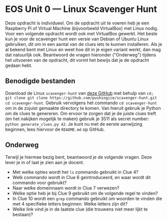 # EOS Unit 0 — Linux Scavenger Hunt

Deze opdracht is individueel. Om de opdracht uit te voeren heb je een Raspberry Pi of Virtual Machine (bijvoorbeeld VirtualBox) met Linux nodig. Voor een volgende opdracht wordt ook met VirtualBox gewerkt. Het beste kun je voor de scavenger hunt een versie van Debian of Ubuntu Linux gebruiken, dit om in een aantal van de clues iets te kunnen installeren. Als je al bekend bent met Linux en weet hoe dit in je eigen variant werkt, dan mag dat natuurlijk ook.
Beantwoord de vragen hieronder ("Onderweg") tijdens het uitvoeren van de opdracht, dit vormt het bewijs dat je de opdracht gedaan hebt.

## Benodigde bestanden
Download de Linux `scavenger-hunt` van [deze GitHub](https://github.com/pushingice/scavenger-hunt) met behulp van `cd; git clone git clone https://github.com/pushingice/scavenger-hunt.git
cd scavenger-hunt`. Gebruik vervolgens het commando `cd scavenger-hunt` om in de zojuist gemaakte directory te komen. Van hieruit gebruik je Python om de clues te genereren. Om ervoor te zorgen dat je de juiste clues treft (en het nakijken mogelijk te maken) gebruik je 3511 als secret number: `python generate_clues.py 42`. Je kunt nu met de eerste aanwijzing beginnen, lees hiervoor de `README.md` op GitHub.

## Onderweg
Terwijl je hiermee bezig bent, beantwoord je de volgende vragen. Deze lever je in of laat je zien aan je docent.
- Met welke opties wordt het `ls` commando gebruikt in Clue 4?
- Welk commando wordt in Clue 6 geintroduceerd, en waar wordt dit commando voor gebruikt?
- Naar welke domeinnaam wordt in Clue 7 verwezen?
- Welke optie heb je bij Clue 9 gebruikt om de volgende regel te vinden?
- In Clue 10 wordt een `grep` commando gebruikt om woorden te vinden die met 4 specifieke letters beginnen. Welke letters zijn dit?
- Welke link vind je in de laatste clue (die trouwens niet meer lijkt te bestaan)?

